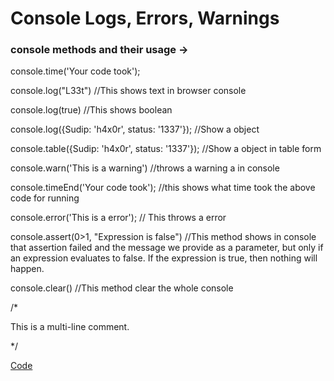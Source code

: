 # Console Logs, Errors, Warnings

### **console methods and their usage →**

console.time('Your code took');

console.log("L33t") //This shows text in browser console

console.log(true) //This shows boolean

console.log({Sudip: 'h4x0r', status: '1337'}); //Show a object 

console.table({Sudip: 'h4x0r', status: '1337'}); //Show a object in table form

console.warn('This is a warning') //throws a warning a in console

console.timeEnd('Your code took'); //this shows what time took the above code for running

console.error('This is a error'); // This throws a error

console.assert(0>1, "Expression is false") //This method shows in console that assertion failed and the message we provide as a parameter, but only if an expression evaluates to false. If the expression is true, then nothing will happen.

console.clear() //This method clear the whole console

/* 

This is a multi-line comment.

*/

[Code](Console%20Logs,%20Errors,%20Warnings%208444bd6cf05b42cf8e570953994bed98/Code%2034931bbb93af41f485785ef4cab08c91.md)